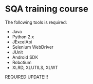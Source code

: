 SQA training course
=========
The following tools is required:
  - Java
  - Python 2.x
  - JExcelApi
  - Selenium WebDriver
  - JUnit
  - Android SDK
  - Robotium
  - XLRD, XLUTILS, XLWT

REQUIRED UPDATE!!!

